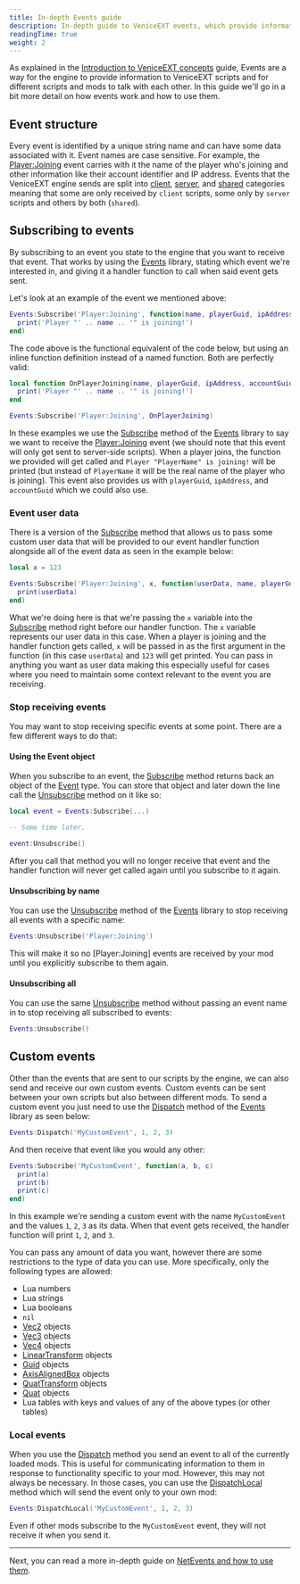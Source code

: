 ```yaml
---
title: In-depth Events guide
description: In-depth guide to VeniceEXT events, which provide information about the game and its state. Find out how to subscribe to them, send them, and create custom ones.
readingTime: true
weight: 2
---
```


As explained in the [Introduction to VeniceEXT concepts](/vext/guides/concepts/) guide, Events are a way for the engine to provide information to VeniceEXT scripts and for different scripts and mods to talk with each other. In this guide we'll go in a bit more detail on how events work and how to use them.

## Event structure

Every event is identified by a unique string name and can have some data associated with it. Event names are case sensitive. For example, the [Player:Joining](/vext/ref/server/event/player_joining/) event carries with it the name of the player who's joining and other information like their account identifier and IP address. Events that the VeniceEXT engine sends are split into [client](/vext/ref/client/event/), [server](/vext/ref/server/event/), and [shared](/vext/ref/shared/event/) categories meaning that some are only received by `client` scripts, some only by `server` scripts and others by both (`shared`).

## Subscribing to events

By subscribing to an event you state to the engine that you want to receive that event. That works by using the [Events](/vext/ref/shared/library/events/) library, stating which event we're interested in, and giving it a handler function to call when said event gets sent.

Let's look at an example of the event we mentioned above:

```lua
Events:Subscribe('Player:Joining', function(name, playerGuid, ipAddress, accountGuid)
  print('Player "' .. name .. '" is joining!')
end)
```

The code above is the functional equivalent of the code below, but using an inline function definition instead of a named function. Both are perfectly valid:

```lua
local function OnPlayerJoining(name, playerGuid, ipAddress, accountGuid)
  print('Player "' .. name .. '" is joining!')
end

Events:Subscribe('Player:Joining', OnPlayerJoining)
```

In these examples we use the [Subscribe](/vext/ref/shared/library/events/#subscribe) method of the [Events](/vext/ref/shared/library/events/) library to say we want to receive the [Player:Joining](/vext/ref/server/event/player_joining/) event (we should note that this event will only get sent to server-side scripts). When a player joins, the function we provided will get called and `Player "PlayerName" is joining!` will be printed (but instead of `PlayerName` it will be the real name of the player who is joining). This event also provides us with `playerGuid`, `ipAddress`, and `accountGuid` which we could also use.

### Event user data

There is a version of the [Subscribe](/vext/ref/shared/library/events/#subscribe-1) method that allows us to pass some custom user data that will be provided to our event handler function alongside all of the event data as seen in the example below:

```lua
local x = 123

Events:Subscribe('Player:Joining', x, function(userData, name, playerGuid, ipAddress, accountGuid)
  print(userData)
end)
```

What we're doing here is that we're passing the `x` variable into the [Subscribe](/vext/ref/shared/library/events/#subscribe-1) method right before our handler function. The `x` variable represents our user data in this case. When a player is joining and the handler function gets called, `x` will be passed in as the first argument in the function (in this case `userData`) and `123` will get printed. You can pass in anything you want as user data making this especially useful for cases where you need to maintain some context relevant to the event you are receiving.

### Stop receiving events

You may want to stop receiving specific events at some point. There are a few different ways to do that:

#### Using the Event object

When you subscribe to an event, the [Subscribe](/vext/ref/shared/library/events/#subscribe) method returns back an object of the [Event](/vext/ref/shared/type/event/) type. You can store that object and later down the line call the [Unsubscribe](/vext/ref/shared/type/event/#unsubscribe) method on it like so:

```lua
local event = Events:Subscribe(...)

-- Some time later.

event:Unsubscribe()
```

After you call that method you will no longer receive that event and the handler function will never get called again until you subscribe to it again.

#### Unsubscribing by name

You can use the [Unsubscribe](/vext/ref/shared/library/events/#unsubscribe-1) method of the [Events](/vext/ref/shared/library/events/) library to stop receiving all events with a specific name:

```lua
Events:Unsubscribe('Player:Joining')
```

This will make it so no [Player:Joining] events are received by your mod until you explicitly subscribe to them again.


#### Unsubscribing all

You can use the same [Unsubscribe](/vext/ref/shared/library/events/#unsubscribe) method without passing an event name in to stop receiving all subscribed to events:

```lua
Events:Unsubscribe()
```

## Custom events

Other than the events that are sent to our scripts by the engine, we can also send and receive our own custom events. Custom events can be sent between your own scripts but also between different mods. To send a custom event you just need to use the [Dispatch](/vext/ref/shared/library/events/#dispatch) method of the [Events](/vext/ref/shared/library/events/) library as seen below:

```lua
Events:Dispatch('MyCustomEvent', 1, 2, 3)
```

And then receive that event like you would any other:

```lua
Events:Subscribe('MyCustomEvent', function(a, b, c)
  print(a)
  print(b)
  print(c)
end)
```

In this example we're sending a custom event with the name `MyCustomEvent` and the values `1`, `2`, `3` as its data. When that event gets received, the handler function will print `1`, `2`, and `3`.

You can pass any amount of data you want, however there are some restrictions to the type of data you can use. More specifically, only the following types are allowed:

- Lua numbers
- Lua strings
- Lua booleans
- `nil`
- [Vec2](/vext/ref/shared/type/vec2/) objects
- [Vec3](/vext/ref/shared/type/vec3/) objects
- [Vec4](/vext/ref/shared/type/vec4/) objects
- [LinearTransform](/vext/ref/shared/type/lineartransform/) objects
- [Guid](/vext/ref/shared/type/guid/) objects
- [AxisAlignedBox](/vext/ref/shared/type/axisalignedbox/) objects
- [QuatTransform](/vext/ref/shared/type/quattransform/) objects
- [Quat](/vext/ref/shared/type/quat/) objects
- Lua tables with keys and values of any of the above types (or other tables)

### Local events

When you use the [Dispatch](/vext/ref/shared/library/events/#dispatch) method you send an event to all of the currently loaded mods. This is useful for communicating information to them in response to functionality specific to your mod. However, this may not always be necessary. In those cases, you can use the [DispatchLocal](/vext/ref/shared/library/events/#dispatchlocal) method which will send the event only to your own mod:

```lua
Events:DispatchLocal('MyCustomEvent', 1, 2, 3)
```

Even if other mods subscribe to the `MyCustomEvent` event, they will not receive it when you send it.

---

Next, you can read a more in-depth guide on [NetEvents and how to use them](/vext/guides/netevents/).